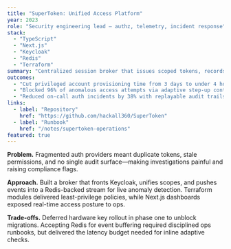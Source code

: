 ```yaml
---
title: "SuperToken: Unified Access Platform"
year: 2023
role: "Security engineering lead — authz, telemetry, incident response"
stack:
  - "TypeScript"
  - "Next.js"
  - "Keycloak"
  - "Redis"
  - "Terraform"
summary: "Centralized session broker that issues scoped tokens, records high-signal telemetry, and enforces zero-trust policies across SaaS + internal apps."
outcomes:
  - "Cut privileged account provisioning time from 3 days to under 4 hours."
  - "Blocked 96% of anomalous access attempts via adaptive step-up controls."
  - "Reduced on-call auth incidents by 38% with replayable audit trails."
links:
  - label: "Repository"
    href: "https://github.com/hackall360/SuperToken"
  - label: "Runbook"
    href: "/notes/supertoken-operations"
featured: true
---
```


**Problem.** Fragmented auth providers meant duplicate tokens, stale permissions, and no single audit surface—making investigations painful and raising compliance flags.

**Approach.** Built a broker that fronts Keycloak, unifies scopes, and pushes events into a Redis-backed stream for live anomaly detection. Terraform modules delivered least-privilege policies, while Next.js dashboards exposed real-time access posture to ops.

**Trade-offs.** Deferred hardware key rollout in phase one to unblock migrations. Accepting Redis for event buffering required disciplined ops runbooks, but delivered the latency budget needed for inline adaptive checks.
